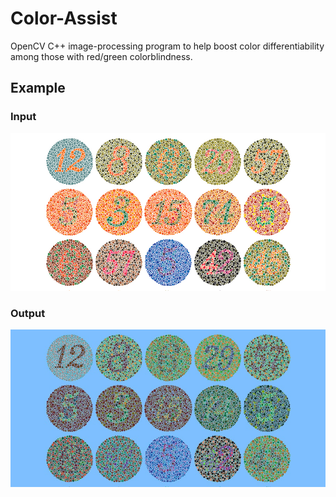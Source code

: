 # Color-Assist
OpenCV C++ image-processing program to help boost color differentiability among those with red/green colorblindness.

## Example
### Input
![](./ImageIn/cbTests.jpg)

### Output
![](./ImageOut/cbTests.jpg)
